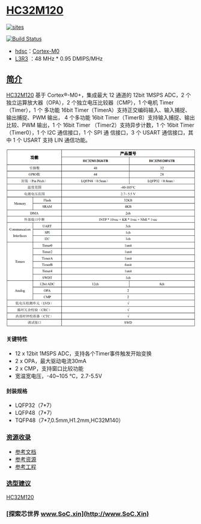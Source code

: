 ﻿# [HC32M120](https://github.com/SoCXin/HC32M120)

[![sites](http://182.61.61.133/link/resources/SoC.png)](http://www.SoC.Xin)

[![Build Status](https://github.com/SoCXin/HC32M120/workflows/src/badge.svg)](https://github.com/SoCXin/HC32M120/actions/workflows/src.yml)

* [hdsc](https://www.hdsc.com.cn/)：[Cortex-M0](https://github.com/SoCXin/Cortex)
* [L3R3](https://github.com/SoCXin/Level) ：48 MHz  * 0.95 DMIPS/MHz

## [简介](https://github.com/SoCXin/HC32M120/wiki)

[HC32M120](https://github.com/SoCXin/HC32M120) 基于 Cortex®-M0+，集成最大 12 通道的 12bit 1MSPS ADC，2 个独立运算放大器（OPA），2 个独立电压比较器（CMP），1 个电机 Timer（Timer），1 个
多功能 16bit Timer（TimerA）支持正交编码输入、输入捕捉、输出捕捉、PWM 输出，
4 个多功能 16bit Timer（TimerB）支持输入捕捉、输出比较、PWM 输出，1 个 16bit Timer
（Timer2）支持异步计数，1 个 16bit Timer（Timer0），1 个 I2C 通信接口，1 个 SPI 通
信接口，3 个 USART 通信接口，其中 1 个 USART 支持 LIN 通信功能。

[![sites](docs/HC32M120.png)](https://www.hdsc.com.cn/Category84-1492)

#### 关键特性

* 12 x 12bit 1MSPS ADC，支持各个Timer事件触发开始变换
* 2 x OPA，最大驱动电流30mA
* 2 x CMP，支持窗口比较功能
* 宽温宽电压，-40~105 ℃，2.7-5.5V

#### 封装规格

* LQFP32（7*7）
* LQFP48（7*7）
* TQFP48（7*7,0.5mm,H1.2mm,HC32M140）

### [资源收录](https://github.com/SoCXin)

* [参考文档](docs/)
* [参考资源](src/)
* [参考工程](project/)

### [选型建议](https://github.com/SoCXin)

[HC32M120](https://github.com/SoCXin/HC32M120)

### [探索芯世界 www.SoC.xin](http://www.SoC.Xin)
